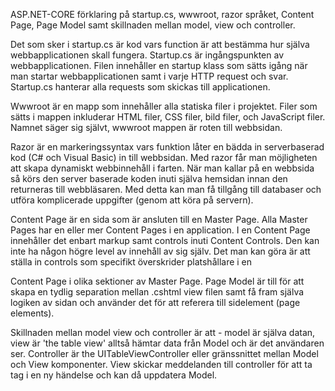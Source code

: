 ASP.NET-CORE förklaring på startup.cs, wwwroot, razor språket, Content Page, Page Model samt skillnaden mellan model, view och controller.

Det som sker i startup.cs är kod vars function är att bestämma hur själva webbapplicationen skall fungera. Startup.cs är ingångspunkten av webbapplicationen. Filen innehåller en startup klass som sätts igång när man startar webbapplicationen samt i varje HTTP request och svar. Startup.cs hanterar alla requests som skickas till applicationen.

Wwwroot är en mapp som innehåller alla statiska filer i projektet. Filer som sätts i mappen inkluderar HTML filer, CSS filer, bild filer, och JavaScript filer. Namnet säger sig självt, wwwroot mappen är roten till webbsidan.

Razor är en markeringssyntax vars funktion låter en bädda in serverbaserad kod (C# och Visual Basic) in till webbsidan. Med razor får man möjligheten att skapa dynamiskt webbinnehåll i farten. När man kallar på en webbsida så körs den server baserade koden inuti själva hemsidan innan den returneras till webbläsaren. Med detta kan man få tillgång till databaser och utföra komplicerade uppgifter (genom att köra på servern).

Content Page är en sida som är ansluten till en Master Page. Alla Master Pages har en eller mer Content Pages i en application. I en Content Page innehåller det enbart markup samt controls inuti Content Controls. Den kan inte ha någon högre level av innehåll av sig själv. Det man kan göra är att ställa in controls som specifikt överskrider platshållare i en 

Content Page i olika sektioner av Master Page.
Page Model är till för att skapa en tydlig separation mellan .cshtml view filen samt få fram själva logiken av sidan och använder det för att referera till sidelement (page elements).

Skillnaden mellan model view och controller är att -  model är själva datan, view är 'the table view' alltså hämtar data från Model och är det användaren ser. Controller är the UITableViewController eller gränssnittet mellan Model och View komponenter. View skickar meddelanden till controller för att ta tag i en ny händelse och kan då uppdatera Model.
